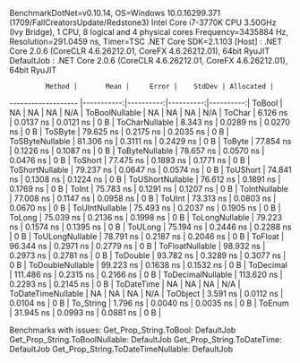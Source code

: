 
BenchmarkDotNet=v0.10.14, OS=Windows 10.0.16299.371 (1709/FallCreatorsUpdate/Redstone3)
Intel Core i7-3770K CPU 3.50GHz (Ivy Bridge), 1 CPU, 8 logical and 4 physical cores
Frequency=3435884 Hz, Resolution=291.0459 ns, Timer=TSC
.NET Core SDK=2.1.103
  [Host]     : .NET Core 2.0.6 (CoreCLR 4.6.26212.01, CoreFX 4.6.26212.01), 64bit RyuJIT
  DefaultJob : .NET Core 2.0.6 (CoreCLR 4.6.26212.01, CoreFX 4.6.26212.01), 64bit RyuJIT


             Method |       Mean |     Error |    StdDev | Allocated |
------------------- |-----------:|----------:|----------:|----------:|
             ToBool |         NA |        NA |        NA |       N/A |
     ToBoolNullable |         NA |        NA |        NA |       N/A |
             ToChar |   6.126 ns | 0.0137 ns | 0.0121 ns |       0 B |
     ToCharNullable |   8.343 ns | 0.0289 ns | 0.0270 ns |       0 B |
            ToSByte |  79.625 ns | 0.2175 ns | 0.2035 ns |       0 B |
    ToSByteNullable |  81.306 ns | 0.3111 ns | 0.2429 ns |       0 B |
             ToByte |  77.854 ns | 0.1226 ns | 0.1087 ns |       0 B |
     ToByteNullable |  78.657 ns | 0.0570 ns | 0.0476 ns |       0 B |
            ToShort |  77.475 ns | 0.1893 ns | 0.1771 ns |       0 B |
    ToShortNullable |  79.237 ns | 0.0647 ns | 0.0574 ns |       0 B |
           ToUShort |  74.841 ns | 0.1308 ns | 0.1224 ns |       0 B |
   ToUShortNullable |  76.612 ns | 0.1891 ns | 0.1769 ns |       0 B |
              ToInt |  75.783 ns | 0.1291 ns | 0.1207 ns |       0 B |
      ToIntNullable |  77.008 ns | 0.1147 ns | 0.0958 ns |       0 B |
             ToUInt |  73.313 ns | 0.0803 ns | 0.0670 ns |       0 B |
     ToUIntNullable |  75.493 ns | 0.2037 ns | 0.1905 ns |       0 B |
             ToLong |  75.039 ns | 0.2136 ns | 0.1998 ns |       0 B |
     ToLongNullable |  79.223 ns | 0.1574 ns | 0.1395 ns |       0 B |
            ToULong |  75.194 ns | 0.2446 ns | 0.2288 ns |       0 B |
    ToULongNullable |  78.791 ns | 0.2187 ns | 0.2046 ns |       0 B |
            ToFloat |  96.344 ns | 0.2971 ns | 0.2779 ns |       0 B |
    ToFloatNullable |  98.932 ns | 0.2973 ns | 0.2781 ns |       0 B |
           ToDouble |  93.782 ns | 0.3289 ns | 0.3077 ns |       0 B |
   ToDoubleNullable |  99.223 ns | 0.1638 ns | 0.1532 ns |       0 B |
          ToDecimal | 111.486 ns | 0.2315 ns | 0.2166 ns |       0 B |
  ToDecimalNullable | 113.620 ns | 0.2293 ns | 0.2145 ns |       0 B |
         ToDateTime |         NA |        NA |        NA |       N/A |
 ToDateTimeNullable |         NA |        NA |        NA |       N/A |
           ToObject |   3.591 ns | 0.0112 ns | 0.0104 ns |       0 B |
          To_String |   1.796 ns | 0.0040 ns | 0.0035 ns |       0 B |
             ToEnum |  31.945 ns | 0.0993 ns | 0.0881 ns |       0 B |

Benchmarks with issues:
  Get_Prop_String.ToBool: DefaultJob
  Get_Prop_String.ToBoolNullable: DefaultJob
  Get_Prop_String.ToDateTime: DefaultJob
  Get_Prop_String.ToDateTimeNullable: DefaultJob
